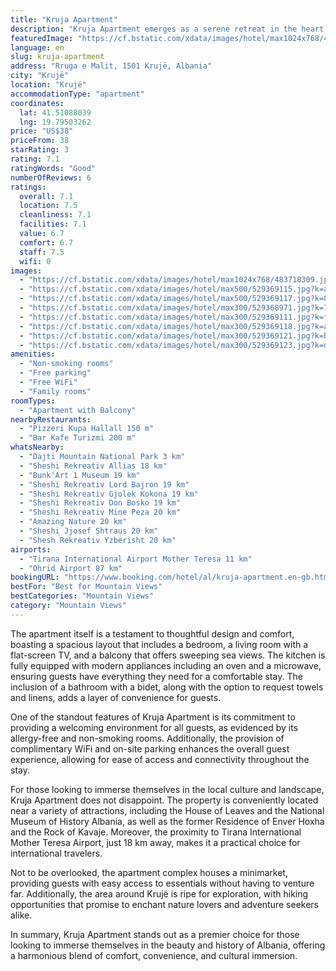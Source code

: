 ```yaml
---
title: "Kruja Apartment"
description: "Kruja Apartment emerges as a serene retreat in the heart of Krujë, offering a blend of comfort and convenience for travelers seeking an authentic Albanian experience."
featuredImage: "https://cf.bstatic.com/xdata/images/hotel/max1024x768/483718309.jpg?k=43355120891fbfb1874c2a813e041e0d90587f19186c9260116bcd5574dcc3e4&o=&hp=1"
language: en
slug: kruja-apartment
address: "Rruga e Malit, 1501 Krujë, Albania"
city: "Krujë"
location: "Krujë"
accommodationType: "apartment"
coordinates:
  lat: 41.51088039
  lng: 19.79503262
price: "US$38"
priceFrom: 38
starRating: 3
rating: 7.1
ratingWords: "Good"
numberOfReviews: 6
ratings:
  overall: 7.1
  location: 7.5
  cleanliness: 7.1
  facilities: 7.1
  value: 6.7
  comfort: 6.7
  staff: 7.5
  wifi: 0
images:
  - "https://cf.bstatic.com/xdata/images/hotel/max1024x768/483718309.jpg?k=43355120891fbfb1874c2a813e041e0d90587f19186c9260116bcd5574dcc3e4&o=&hp=1"
  - "https://cf.bstatic.com/xdata/images/hotel/max500/529369115.jpg?k=ab25dc8786fee02a5c31ef3c65710ee5d9b00f4fda21f9877d8996e9e4844acf&o=&hp=1"
  - "https://cf.bstatic.com/xdata/images/hotel/max500/529369117.jpg?k=8dedaab043bd0473250b9ca17572df739b6a184da3307e7f7562586bbc7f3810&o=&hp=1"
  - "https://cf.bstatic.com/xdata/images/hotel/max300/529368971.jpg?k=79c2572f21866eb6a0e11bd1a0d57fa24ec782e74f8a798a6dd1821868b01db7&o=&hp=1"
  - "https://cf.bstatic.com/xdata/images/hotel/max300/529369111.jpg?k=f8ff4aca88e379eb188a058eb98e18ff70622b30a2b43f98792e6939820518e8&o=&hp=1"
  - "https://cf.bstatic.com/xdata/images/hotel/max300/529369118.jpg?k=a52b4c7335e07770643dced9a9a5a017999260887e218c163b89542460a3fef2&o=&hp=1"
  - "https://cf.bstatic.com/xdata/images/hotel/max300/529369121.jpg?k=b74dcc4b47577eaad3dc6327e7a0d68338bf3e911c56e1358b17e7c8773dc827&o=&hp=1"
  - "https://cf.bstatic.com/xdata/images/hotel/max300/529369123.jpg?k=d5ed8dc8b0dd63f902dd3b3a42a7422e1c2c9423517cb10c2c09e42fc18ebf1f&o=&hp=1"
amenities:
  - "Non-smoking rooms"
  - "Free parking"
  - "Free WiFi"
  - "Family rooms"
roomTypes:
  - "Apartment with Balcony"
nearbyRestaurants:
  - "Pizzeri Kupa Hallall 150 m"
  - "Bar Kafe Turizmi 200 m"
whatsNearby:
  - "Dajti Mountain National Park 3 km"
  - "Sheshi Rekreativ Allias 18 km"
  - "Bunk'Art 1 Museum 19 km"
  - "Sheshi Rekreativ Lord Bajron 19 km"
  - "Sheshi Rekreativ Gjolek Kokona 19 km"
  - "Sheshi Rekreativ Don Bosko 19 km"
  - "Sheshi Rekreativ Mine Peza 20 km"
  - "Amazing Nature 20 km"
  - "Sheshi Jjosef Shtraus 20 km"
  - "Shesh Rekreativ Yzberisht 20 km"
airports:
  - "Tirana International Airport Mother Teresa 11 km"
  - "Ohrid Airport 87 km"
bookingURL: "https://www.booking.com/hotel/al/kruja-apartment.en-gb.html?aid=8035640"
bestFor: "Best for Mountain Views"
bestCategories: "Mountain Views"
category: "Mountain Views"
---
```


The apartment itself is a testament to thoughtful design and comfort, boasting a spacious layout that includes a bedroom, a living room with a flat-screen TV, and a balcony that offers sweeping sea views. The kitchen is fully equipped with modern appliances including an oven and a microwave, ensuring guests have everything they need for a comfortable stay. The inclusion of a bathroom with a bidet, along with the option to request towels and linens, adds a layer of convenience for guests.

One of the standout features of Kruja Apartment is its commitment to providing a welcoming environment for all guests, as evidenced by its allergy-free and non-smoking rooms. Additionally, the provision of complimentary WiFi and on-site parking enhances the overall guest experience, allowing for ease of access and connectivity throughout the stay.

For those looking to immerse themselves in the local culture and landscape, Kruja Apartment does not disappoint. The property is conveniently located near a variety of attractions, including the House of Leaves and the National Museum of History Albania, as well as the former Residence of Enver Hoxha and the Rock of Kavaje. Moreover, the proximity to Tirana International Mother Teresa Airport, just 18 km away, makes it a practical choice for international travelers.

Not to be overlooked, the apartment complex houses a minimarket, providing guests with easy access to essentials without having to venture far. Additionally, the area around Krujë is ripe for exploration, with hiking opportunities that promise to enchant nature lovers and adventure seekers alike.

In summary, Kruja Apartment stands out as a premier choice for those looking to immerse themselves in the beauty and history of Albania, offering a harmonious blend of comfort, convenience, and cultural immersion.
